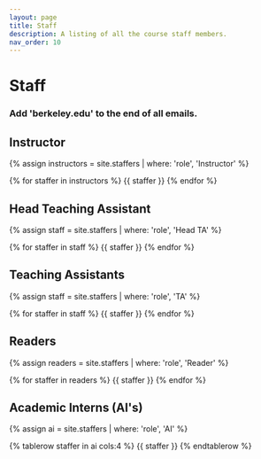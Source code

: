 ```yaml
---
layout: page
title: Staff
description: A listing of all the course staff members.
nav_order: 10
---
```


# Staff
### Add 'berkeley.edu' to the end of all emails.

## Instructor

{% assign instructors = site.staffers | where: 'role', 'Instructor' %}
<div class="role">
  {% for staffer in instructors %}
  {{ staffer }}
  {% endfor %}
</div>

## Head Teaching Assistant

{% assign staff = site.staffers | where: 'role', 'Head TA' %}
<div class="role">
  {% for staffer in staff %}
  {{ staffer }}
  {% endfor %}
</div>

## Teaching Assistants

{% assign staff = site.staffers | where: 'role', 'TA' %}
<div class="role">
  {% for staffer in staff %}
  {{ staffer }}
  {% endfor %}
</div>


## Readers

{% assign readers = site.staffers | where: 'role', 'Reader' %}
<div class="role">
  {% for staffer in readers %}
  {{ staffer }}
  {% endfor %}
</div>


## Academic Interns (AI's)

{% assign ai = site.staffers | where: 'role', 'AI' %}
<table style="width:100%">
  {% tablerow staffer in ai cols:4 %}
    <tr> {{ staffer }} </tr>
  {% endtablerow %}
</table>
